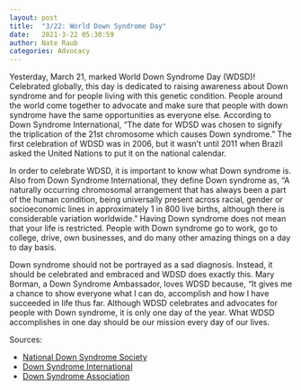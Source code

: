 ```yaml
---
layout: post
title:  "3/22: World Down Syndrome Day"
date:   2021-3-22 05:30:59
author: Nate Raub
categories: Advocacy
---
```


Yesterday, March 21, marked World Down Syndrome Day (WDSD)! Celebrated globally, this day is dedicated to raising awareness about Down syndrome and for people living with this genetic condition. People around the world come together to advocate and make sure that people with down syndrome have the same opportunities as everyone else. According to Down Syndrome International, “The date for WDSD was chosen to signify the triplication of the 21st chromosome which causes Down syndrome.” The first celebration of WDSD was in 2006, but it wasn’t until 2011 when Brazil asked the United Nations to put it on the national calendar.

In order to celebrate WDSD, it is important to know what Down syndrome is. Also from Down Syndrome International, they define Down syndrome as, “A naturally occurring chromosomal arrangement that has always been a part of the human condition, being universally present across racial, gender or socioeconomic lines in approximately 1 in 800 live births, although there is considerable variation worldwide.” Having Down syndrome does not mean that your life is restricted. People with Down syndrome go to work, go to college, drive, own businesses, and do many other amazing things on a day to day basis.

Down syndrome should not be portrayed as a sad diagnosis. Instead, it should be celebrated and embraced and WDSD does exactly this. Mary Borman, a Down Syndrome Ambassador, loves WDSD because, “It gives me a chance to show everyone what I can do, accomplish and how I have succeeded in life thus far. Although WDSD celebrates and advocates for people with Down syndrome, it is only one day of the year. What WDSD accomplishes in one day should be our mission every day of our lives.

Sources:
- [National Down Syndrome Society](https://www.ndss.org/world-syndrome-day-3-21/)
- [Down Syndrome International](https://www.worlddownsyndromeday.org/)
- [Down Syndrome Association](https://www.downs-syndrome.org.uk/)
